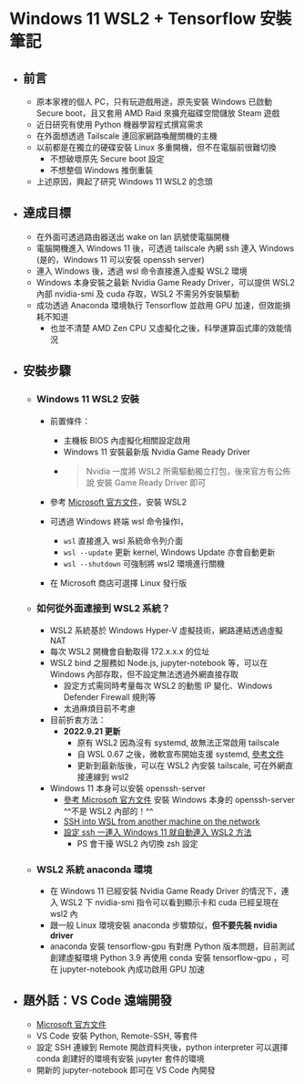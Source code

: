 # Windows 11 WSL2 + Tensorflow 安裝筆記

- ## 前言  
    - 原本家裡的個人 PC，只有玩遊戲用途，原先安裝 Windows 已啟動 Secure boot，且又套用 AMD Raid 來擴充磁碟空間儲放 Steam 遊戲  
    - 近日研究有使用 Python 機器學習程式撰寫需求  
    - 在外面想透過 Tailscale 連回家網路喚醒關機的主機  
    - 以前都是在獨立的硬碟安裝 Linux 多重開機，但不在電腦前很難切換  
        - 不想破壞原先 Secure boot 設定  
        - 不想整個 Windows 推倒重裝  
    - 上述原因，興起了研究 Windows 11 WSL2 的念頭  
- ## 達成目標  
    - 在外面可透過路由器送出 wake on lan 訊號使電腦開機  
    - 電腦開機進入 Windows 11 後，可透過 tailscale 內網 ssh 連入 Windows (是的，Windows 11 可以安裝 openssh server)  
    - 連入 Windows 後，透過 wsl 命令直接進入虛擬 WSL2 環境  
    - Windows 本身安裝之最新 Nvidia Game Ready Driver，可以提供 WSL2 內部 nvidia-smi 及 cuda 存取，WSL2 不需另外安裝驅動  
    - 成功透過 Anaconda 環境執行 Tensorflow 並啟用 GPU 加速，但效能損耗不知道  
        - 也並不清楚 AMD Zen CPU 又虛擬化之後，科學運算函式庫的效能情況  
- ## 安裝步驟  
    - ### Windows 11 WSL2 安裝  
        - 前置條件：  
            - 主機板 BIOS 內虛擬化相關設定啟用  
            - Windows 11 安裝最新版 Nvidia Game Ready Driver  
            -  
              > Nvidia 一度將 WSL2 所需驅動獨立打包，後來官方有公佈說 安裝 Game Ready Driver 即可  

        - 參考 [Microsoft 官方文件](https://docs.microsoft.com/zh-tw/windows/wsl/install)，安裝 WSL2  
        - 可透過 Windows 終端 wsl 命令操作l，  
            - `wsl` 直接進入 wsl 系統命令列介面  
            - `wsl --update` 更新 kernel, Windows Update 亦會自動更新  
            - `wsl --shutdown` 可強制將 wsl2 環境進行關機  
        - 在 Microsoft 商店可選擇 Linux 發行版  
    - ### 如何從外面連接到 WSL2 系統？  
        - WSL2 系統基於 Windows Hyper-V 虛擬技術，網路連結透過虛擬 NAT  
        - 每次 WSL2 開機會自動取得 172.x.x.x 的位址  
        - WSL2 bind 之服務如 Node.js, jupyter-notebook 等，可以在 Windows 內部存取，但不設定無法透過外網直接存取  
            - 設定方式需同時考量每次 WSL2 的動態 IP 變化、Windows Defender Firewall 規則等  
            - 太過麻煩目前不考慮  
        - 目前折衷方法：  
            - **2022.9.21 更新**  
                - 原有 WSL2 因為沒有 systemd, 故無法正常啟用 tailscale  
                - 自 WSL 0.67 之後，微軟宣布開始支援 systemd, [參考文件](https://devblogs.microsoft.com/commandline/systemd-support-is-now-available-in-wsl/)  
                - 更新到最新版後，可以在 WSL2 內安裝 tailscale, 可在外網直接連線到 wsl2  
        - Windows 11 本身可以安裝 openssh-server  
            - [參考 Microsoft 官方文件](https://docs.microsoft.com/en-us/windows-server/administration/openssh/openssh_install_firstuse?tabs=gui) 安裝 Windows 本身的 openssh-server ^^不是 WSL2 內部的！^^  
            - [SSH into WSL from another machine on the network](https://superuser.com/questions/1622581/ssh-into-wsl-from-another-machine-on-the-network)  
            - [設定 ssh 一連入 Windows 11 就自動連入 WSL2 方法](https://gist.github.com/mattbell87/f5bd7b78c8d0ad7f0dfc3addae4f4897)  
                - PS 會干擾 WSL2 內切換 zsh 設定  
    - ### WSL2 系統 anaconda 環境  
        - 在 Windows 11 已經安裝 Nvidia Game Ready Driver 的情況下，連入 WSL2 下 nvidia-smi 指令可以看到顯示卡和 cuda 已經呈現在 wsl2 內  
        - 跟一般 Linux 環境安裝 anaconda 步驟類似，**但不要先裝 nvidia driver**  
        - anaconda 安裝 tensorflow-gpu 有對應 Python 版本問題，目前測試 創建虛擬環境 Python 3.9 再使用 conda 安裝 tensorflow-gpu ，可在 jupyter-notebook 內成功啟用 GPU 加速  
- ## 題外話：VS Code 遠端開發  
    - [Microsoft 官方文件](https://code.visualstudio.com/docs/datascience/jupyter-notebooks)  
    - VS Code 安裝 Python, Remote-SSH, 等套件  
    - 設定 SSH 連線到 Remote 開啟資料夾後，python interpreter 可以選擇 conda 創建好的環境有安裝 jupyter 套件的環境  
    - 開新的 jupyter-notebook 即可在 VS Code 內開發
